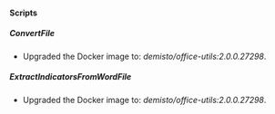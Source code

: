 
#### Scripts
##### ConvertFile
- Upgraded the Docker image to: *demisto/office-utils:2.0.0.27298*.
##### ExtractIndicatorsFromWordFile
- Upgraded the Docker image to: *demisto/office-utils:2.0.0.27298*.
